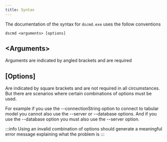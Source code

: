 ```yaml
---
title: Syntax
---
```


The documentation of the syntax for `dscmd.exe` uses the follow conventions

```
dscmd <arguments> [options]
```

## &lt;Arguments> 
Arguments are indicated by angled brackets and are required

## \[Options] 
Are indicated by square brackets and are not required in all circumstances. But there are scenarios where certain combinations of options must be used. 

For example if you use the --connectionString option to connect to tabular model you cannot also use the --server or --database options. And if you use the --database option you must also use the --server option. 

:::info
Using an invalid combination of options should generate a meaningful error message explaining what the problem is
:::